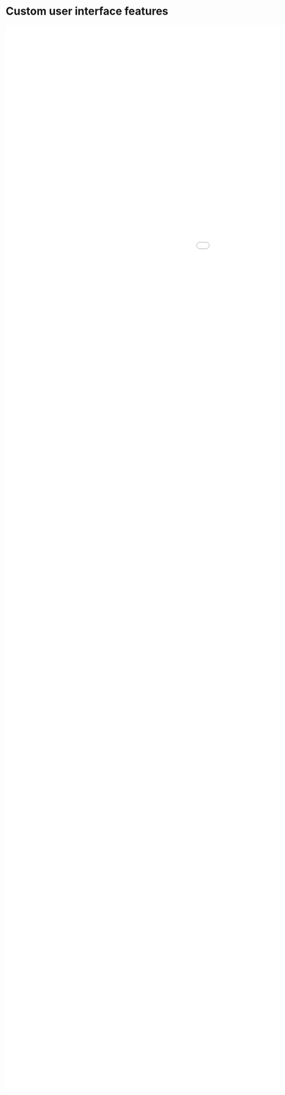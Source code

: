 Custom user interface features
===

<iframe src="./VisImpexpWznmIexWznmUix.html" width="1600" height="2790" frameborder="0" scrolling="no"></iframe>
